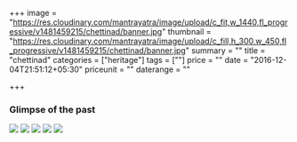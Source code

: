 +++
image = "https://res.cloudinary.com/mantrayatra/image/upload/c_fit,w_1440,fl_progressive/v1481459215/chettinad/banner.jpg"
thumbnail = "https://res.cloudinary.com/mantrayatra/image/upload/c_fill,h_300,w_450,fl_progressive/v1481459215/chettinad/banner.jpg"
summary = ""
title = "chettinad"
categories = ["heritage"]
tags = [""]
price = ""
date = "2016-12-04T21:51:12+05:30"
priceunit = ""
daterange = ""

+++

### Glimpse of the past

![](https://res.cloudinary.com/mantrayatra/image/upload/c_scale,w_800,fl_progressive/v1481433198/chettinad/IMG_20161020_171708042.jpg)
![](https://res.cloudinary.com/mantrayatra/image/upload/c_scale,w_800,fl_progressive/v1482893084/chettinad/IMG_20161020_144519911.jpg)
![](https://res.cloudinary.com/mantrayatra/image/upload/c_scale,w_800,fl_progressive/v1482893084/chettinad/IMG_20161022_090834381.jpg)
![](https://res.cloudinary.com/mantrayatra/image/upload/c_scale,w_800,fl_progressive/v1482893084/chettinad/IMG_20161021_123802062.jpg)
![](https://res.cloudinary.com/mantrayatra/image/upload/c_scale,w_800,fl_progressive/v1482893083/chettinad/IMG-20161227-WA0057.jpg)
